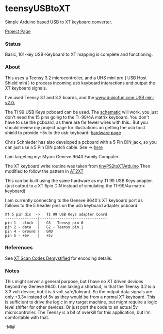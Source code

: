 teensyUSBtoXT
=============

Simple Arduino based USB to XT keyboard converter.

[Project Page](http://ti994a.cwfk.net/UsbGeneve.html)

### Status

Basic, 101-key USB-Keyboard to XT mapping is complete and functioning. 

### About

This uses a Teensy 3.2 microcontroller, and a UHS mini pro ( USB Host Shield mini ) to process incoming usb keyboard interactions and output the XT keyboard signals. 

I've used Teensy 3.1 and 3.2 boards, and the [www.duinofun.com USB mini v2.0.](https://smile.amazon.com/HiLetgo-Development-Compatible-Interface-Arduino/dp/B01EWW9R1E/ref=sr_1_fkmr1_1?keywords=usb+mini+v2.0+host+shield&qid=1574724973&sr=8-1-fkmr1)

The TI 99 USB Keys pcboard can be used. The [schematic](https://github.com/jedimatt42/TI-99-usb-keys/blob/master/schematic.pdf) will work, you just don't need the 15 pins going to the TI-99/4A matrix keyboard.  You don't have to use the pcboard, as there are far fewer wires with this.. But you should review my project page for illustrations on getting the usb host shield to provide +5v to the usb keyboard: [hardware page](http://ti994a.cwfk.net/TiUsbKeys.html)

Chris Schnieder has also developed a pcboard with a 5 Pin DIN jack, so you can just use a 5 Pin DIN patch cable. See -> [here](http://shift838.99er.net/atxtusbkeys.html)

I am targeting my:
  Myarc Geneve 9640 Family Computer.

The XT keyboard write routine was taken from [tinyPS2toXTArduino](https://github.com/kesrut/tinyPS2toXTArduino)
Then modified to follow the pattern in [AT2XT](https://github.com/cr1901/AT2XT)

This can be built using the same hardware as my TI 99 USB Keys adapter. (just output to a XT 5pin DIN instead of simulating the TI-99/4a matrix keyboard)

I am currently connecting to the Geneve 9640's XT keyboard port as follows to the 5 header pins on the usb keyboard adapter pcboard.

```
XT 5 pin din  ->   TI 99 USB Keys adapter board
---------------|-------------------------------
pin 1 - clock  |   G3 - Teensy pin 0
pin 2 - data   |   G2 - Teensy pin 1
pin 4 - Ground |   GND 
pin 5 - +5v    |   +5v 
```

### References 

See [XT Scan Codes Demystified](http://www.quadibloc.com/comp/scan.htm) for encoding details.


### Notes

This might server a general purpose, but I have no XT driven devices beyond my Geneve 9640. I am taking a shortcut, in that the Teensy 3.2 is a 3.3 volt device, but it is 5 volt safe/tolerant. So the output data signals are only +3.3v instead of 5v as they would be from a normal XT keyboard. This is sufficient to drive the logic in my target machine, but might require a logic level shifter for other devices. Or just port the code to an actual 5v microcontroller. The Teensy is a bit of overkill for this application, but I'm comfortable with that.

-M@
